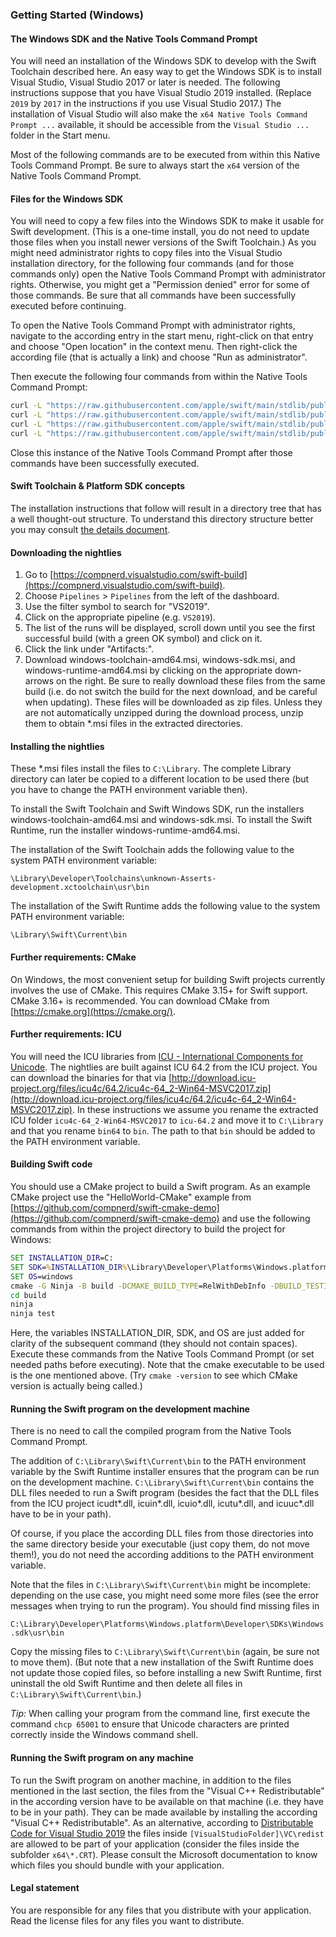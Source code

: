 ### Getting Started (Windows)

#### The Windows SDK and the Native Tools Command Prompt

You will need an installation of the Windows SDK to develop with the Swift Toolchain described here. An easy way to get the Windows SDK is to install Visual Studio, Visual Studio 2017 or later is needed. The following instructions suppose that you have Visual Studio 2019 installed. (Replace `2019` by `2017` in the instructions if you use Visual Studio 2017.) The installation of Visual Studio will also make the `x64 Native Tools Command Prompt ...` available, it should be accessible from the `Visual Studio ...` folder in the Start menu.

Most of the following commands are to be executed from within this Native Tools Command Prompt. Be sure to always start the `x64` version of the Native Tools Command Prompt.

#### Files for the Windows SDK

You will need to copy a few files into the Windows SDK to make it usable for Swift development. (This is a one-time install, you do not need to update those files when you install newer versions of the Swift Toolchain.) As you might need administrator rights to copy files into the Visual Studio installation directory, for the following four commands (and for those commands only) open the Native Tools Command Prompt with administrator rights. Otherwise, you might get a "Permission denied" error for some of those commands. Be sure that all commands have been successfully executed before continuing.

To open the Native Tools Command Prompt with administrator rights, navigate to the according entry in the start menu, right-click on that entry and choose "Open location" in the context menu. Then right-click the according file (that is actually a link) and choose "Run as administrator".

Then execute the following four commands from within the Native Tools Command Prompt:

```cmd
curl -L "https://raw.githubusercontent.com/apple/swift/main/stdlib/public/Platform/ucrt.modulemap" -o "%UniversalCRTSdkDir%\Include\%UCRTVersion%\ucrt\module.modulemap"
curl -L "https://raw.githubusercontent.com/apple/swift/main/stdlib/public/Platform/visualc.modulemap" -o "%VCToolsInstallDir%\include\module.modulemap"
curl -L "https://raw.githubusercontent.com/apple/swift/main/stdlib/public/Platform/visualc.apinotes" -o "%VCToolsInstallDir%\include\visualc.apinotes"
curl -L "https://raw.githubusercontent.com/apple/swift/main/stdlib/public/Platform/winsdk.modulemap" -o "%UniversalCRTSdkDir%\Include\%UCRTVersion%\um\module.modulemap"
```

Close this instance of the Native Tools Command Prompt after those commands have been successfully executed.

#### Swift Toolchain & Platform SDK concepts

The installation instructions that follow will result in a directory tree that has a well thought-out structure. To understand this directory structure better you may consult [the details document](details.md).

#### Downloading the nightlies

1. Go to [https://compnerd.visualstudio.com/swift-build](https://compnerd.visualstudio.com/swift-build).
2. Choose `Pipelines` > `Pipelines` from the left of the dashboard.
3. Use the filter symbol to search for "VS2019".
4. Click on the appropriate pipeline (e.g. `VS2019`).
5. The list of the runs will be displayed, scroll down until you see the first successful build (with a green OK symbol) and click on it.
6. Click the link under "Artifacts:".
7. Download windows-toolchain-amd64.msi, windows-sdk.msi, and windows-runtime-amd64.msi by clicking on the appropriate down-arrows on the right. Be sure to really download these files from the same build (i.e. do not switch the build for the next download, and be careful when updating). These files will be downloaded as zip files. Unless they are not automatically unzipped during the download process, unzip them to obtain \*.msi files in the extracted directories.

#### Installing the nightlies

These \*.msi files install the files to `C:\Library`. The complete Library directory can later be copied to a different location to be used there (but you have to change the PATH environment variable then).

To install the Swift Toolchain and Swift Windows SDK, run the installers windows-toolchain-amd64.msi and windows-sdk.msi. To install the Swift Runtime, run the installer windows-runtime-amd64.msi.

The installation of the Swift Toolchain adds the following value to the system PATH environment variable:

`\Library\Developer\Toolchains\unknown-Asserts-development.xctoolchain\usr\bin`

The installation of the Swift Runtime adds the following value to the system PATH environment variable:

`\Library\Swift\Current\bin`

#### Further requirements: CMake

On Windows, the most convenient setup for building Swift projects currently involves the use of CMake. This requires CMake 3.15+ for Swift support. CMake 3.16+ is recommended. You can download CMake from [https://cmake.org](https://cmake.org/).

#### Further requirements: ICU

You will need the ICU libraries from [ICU - International Components for Unicode](http://site.icu-project.org/). The nightlies are built against ICU 64.2 from the ICU project. You can download the binaries for that via [http://download.icu-project.org/files/icu4c/64.2/icu4c-64_2-Win64-MSVC2017.zip](http://download.icu-project.org/files/icu4c/64.2/icu4c-64_2-Win64-MSVC2017.zip). In these instructions we assume you rename the extracted ICU folder `icu4c-64_2-Win64-MSVC2017` to `icu-64.2` and move it to `C:\Library` and that you rename `bin64` to `bin`. The path to that `bin` should be added to the PATH environment variable.

#### Building Swift code

You should use a CMake project to build a Swift program. As an example CMake project use the "HelloWorld-CMake" example from [https://github.com/compnerd/swift-cmake-demo](https://github.com/compnerd/swift-cmake-demo) and use the following commands from within the project directory to build the project for Windows:

```cmd
SET INSTALLATION_DIR=C:
SET SDK=%INSTALLATION_DIR%\Library\Developer\Platforms\Windows.platform\Developer\SDKs\Windows.sdk
SET OS=windows
cmake -G Ninja -B build -DCMAKE_BUILD_TYPE=RelWithDebInfo -DBUILD_TESTING=YES -D CMAKE_Swift_FLAGS="-sdk %SDK% -I %SDK%/usr/lib/swift -L %SDK%/usr/lib/swift/%OS%"
cd build
ninja
ninja test
```

Here, the variables INSTALLATION_DIR, SDK, and OS are just added for clarity of the subsequent command (they should not contain spaces). Execute these commands from the Native Tools Command Prompt (or set needed paths before executing). Note that the cmake executable to be used is the one mentioned above. (Try `cmake -version` to see which CMake version is actually being called.)

#### Running the Swift program on the development machine

There is no need to call the compiled program from the Native Tools Command Prompt.

The addition of `C:\Library\Swift\Current\bin` to the PATH environment variable by the Swift Runtime installer ensures that the program can be run on the development machine. `C:\Library\Swift\Current\bin` contains the DLL files needed to run a Swift program (besides the fact that the DLL files from the ICU project icudt\*.dll, icuin\*.dll, icuio\*.dll, icutu\*.dll, and icuuc\*.dll have to be in your path).

Of course, if you place the according DLL files from those directories into the same directory beside your executable (just copy them, do not move them!), you do not need the according additions to the PATH environment variable.

Note that the files in `C:\Library\Swift\Current\bin` might be incomplete: depending on the use case, you might need some more files (see the error messages when trying to run the program). You should find missing files in

`C:\Library\Developer\Platforms\Windows.platform\Developer\SDKs\Windows.sdk\usr\bin`

Copy the missing files to `C:\Library\Swift\Current\bin` (again, be sure not to move them). (But note that a new installation of the Swift Runtime does not update those copied files, so before installing a new Swift Runtime, first uninstall the old Swift Runtime and then delete all files in `C:\Library\Swift\Current\bin`.)

_Tip:_ When calling your program from the command line, first execute the command `chcp 65001` to ensure that Unicode characters are printed correctly inside the Windows command shell.

#### Running the Swift program on any machine

To run the Swift program on another machine, in addition to the files mentioned in the last section, the files from the "Visual C++ Redistributable" in the according version have to be available on that machine (i.e. they have to be in your path). They can be made available by installing the according "Visual C++ Redistributable". As an alternative, according to [Distributable Code for Visual Studio 2019](https://docs.microsoft.com/en-us/visualstudio/releases/2019/redistribution) the files inside `[VisualStudioFolder]\VC\redist` are allowed to be part of your application (consider the files inside the subfolder `x64\*.CRT`). Please consult the Microsoft documentation to know which files you should bundle with your application.

#### Legal statement

You are responsible for any files that you distribute with your application. Read the license files for any files you want to distribute.
